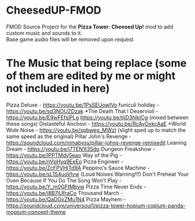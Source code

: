 # CheesedUP-FMOD
FMOD Source Project for the **Pizza Tower: Cheesed Up!** mod to add custom music and sounds to it.<br>
Base game audio files will be removed upon request

# The Music that being replace (some of them are edited by me or might not included in here)
Pizza Deluxe - https://youtu.be/1PsSEUowIVo
funiculi holiday - https://youtu.be/sd3NOUZDzak
*The Death That I Deservioli - https://youtu.be/E9wFEfslPLg https://youtu.be/tijD3hIkICg (mixed between these songs)
Distasteful Anchovi - https://youtu.be/RcAyOxkcAaE
*World Wide Noise - https://youtu.be/spbweg_MWzI (slight sped up to match the same speed as the original)
Pillar John's Revenge - https://soundcloud.com/nimabyss/pillar-johns-revenge-remixedit
Leaning Dream - https://youtu.be/j7TEN1t3Sdo
Dungeon Freakshow - https://youtu.be/lPPTMdv5eao
Way of the Pig - https://youtu.be/nVpHyq9EeEo
Pizza Engineer - https://youtu.be/ZcFPVHjTd9A
Peppino's Sauce Machine - https://youtu.be/sL1S4uoVIvw (Loud Noises Warning!!!)
Don't Preheat Your Oven Because If You Do The Song Won't Play - https://youtu.be/Y_m0GFtMbvw
Pizza Time Never Ends - https://youtu.be/j8B7iUfraCo
Thousand March - https://youtu.be/QaDGvZMu1N4
Pizza Mayhem - https://soundcloud.com/universoul1/pizza-tower-hopium-copium-panda-mopium-concept-theme
